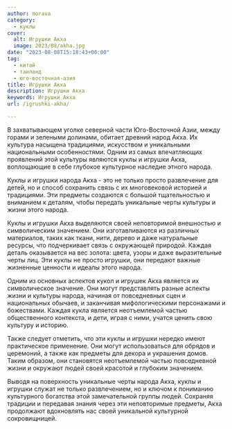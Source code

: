 ```yaml
---
author: morava
category:
  - куклы
cover:
  alt: Игрушки Акха
  image: 2023/08/akha.jpg
date: "2023-08-08T15:18:43+00:00"
tag:
  - китай
  - таиланд
  - юго-восточная-азия
title: Игрушки Акха
description: Игрушки Акха
keywords: Игрушки Акха
url: /igrushki-akha/

---
```

В захватывающем уголке северной части Юго-Восточной Азии, между горами и зелеными долинами, обитает древний народ Акха. Их культура насыщена традициями, искусством и уникальными национальными особенностями. Одним из самых впечатляющих проявлений этой культуры являются куклы и игрушки Акха, воплощающие в себе глубокое культурное наследие этного народа.

Куклы и игрушки народа Акха \- это не только просто развлечение для детей, но и способ сохранить связь с их многовековой историей и традициями. Эти предметы создаются с большой тщательностью и вниманием к деталям, чтобы передать уникальные черты культуры и жизни этого народа.

Куклы и игрушки Акха выделяются своей неповторимой внешностью и символическим значением. Они изготавливаются из различных материалов, таких как ткани, нити, дерево и даже натуральные ресурсы, что подчеркивает связь с окружающей природой. Каждая деталь оказывается на вес золота: цвета, узоры и даже выразительные черты лиц. Эти куклы не просто игрушки, они передают важные жизненные ценности и идеалы этого народа.

Одним из основных аспектов кукол и игрушек Акха является их символическое значение. Они могут представлять разные аспекты жизни и культуры народа, начиная от повседневных сцен и национальных обычаев, и заканчивая мифологическими персонажами и божествами. Каждая кукла является неотъемлемой частью общественного контекста, и дети, играя с ними, учатся ценить свою культуру и историю.

Также следует отметить, что эти куклы и игрушки нередко имеют практическое применение. Они могут использоваться для обрядов и церемоний, а также как предметы для декора и украшения домов. Таким образом, они становятся неотъемлемой частью повседневной жизни и окружают людей своей красотой и глубоким значением.

Выводя на поверхность уникальные черты народа Акха, куклы и игрушки служат не только развлечением, но и ключом к пониманию культурного богатства этой замечательной группы людей. Сохраняя традиции и передавая знания через эти неповторимые предметы, Акха продолжают вдохновлять нас своей уникальной культурной сокровищницей.
